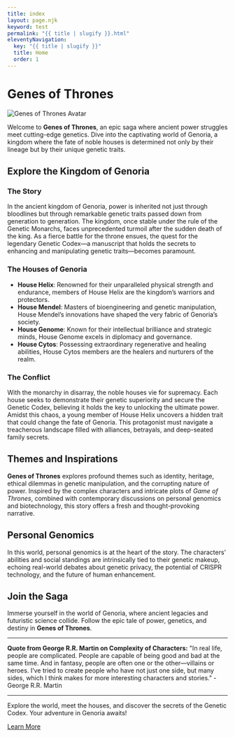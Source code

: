 ```yaml
---
title: index
layout: page.njk
keyword: test
permalink: "{{ title | slugify }}.html"
eleventyNavigation:
  key: "{{ title | slugify }}"
  title: Home
  order: 1
---
```


# Genes of Thrones

![Genes of Thrones Avatar](img/logo.webp)

Welcome to **Genes of Thrones**, an epic saga where ancient power struggles meet cutting-edge genetics. Dive into the captivating world of Genoria, a kingdom where the fate of noble houses is determined not only by their lineage but by their unique genetic traits.

## Explore the Kingdom of Genoria

### The Story
In the ancient kingdom of Genoria, power is inherited not just through bloodlines but through remarkable genetic traits passed down from generation to generation. The kingdom, once stable under the rule of the Genetic Monarchs, faces unprecedented turmoil after the sudden death of the king. As a fierce battle for the throne ensues, the quest for the legendary Genetic Codex—a manuscript that holds the secrets to enhancing and manipulating genetic traits—becomes paramount.

### The Houses of Genoria

- **House Helix**: Renowned for their unparalleled physical strength and endurance, members of House Helix are the kingdom’s warriors and protectors.
- **House Mendel**: Masters of bioengineering and genetic manipulation, House Mendel’s innovations have shaped the very fabric of Genoria’s society.
- **House Genome**: Known for their intellectual brilliance and strategic minds, House Genome excels in diplomacy and governance.
- **House Cytos**: Possessing extraordinary regenerative and healing abilities, House Cytos members are the healers and nurturers of the realm.

### The Conflict
With the monarchy in disarray, the noble houses vie for supremacy. Each house seeks to demonstrate their genetic superiority and secure the Genetic Codex, believing it holds the key to unlocking the ultimate power. Amidst this chaos, a young member of House Helix uncovers a hidden trait that could change the fate of Genoria. This protagonist must navigate a treacherous landscape filled with alliances, betrayals, and deep-seated family secrets.

## Themes and Inspirations

**Genes of Thrones** explores profound themes such as identity, heritage, ethical dilemmas in genetic manipulation, and the corrupting nature of power. Inspired by the complex characters and intricate plots of *Game of Thrones*, combined with contemporary discussions on personal genomics and biotechnology, this story offers a fresh and thought-provoking narrative.

## Personal Genomics

In this world, personal genomics is at the heart of the story. The characters’ abilities and social standings are intrinsically tied to their genetic makeup, echoing real-world debates about genetic privacy, the potential of CRISPR technology, and the future of human enhancement.

## Join the Saga

Immerse yourself in the world of Genoria, where ancient legacies and futuristic science collide. Follow the epic tale of power, genetics, and destiny in **Genes of Thrones**.

---

**Quote from George R.R. Martin on Complexity of Characters:**
"In real life, people are complicated. People are capable of being good and bad at the same time. And in fantasy, people are often one or the other—villains or heroes. I’ve tried to create people who have not just one side, but many sides, which I think makes for more interesting characters and stories." - George R.R. Martin

---

Explore the world, meet the houses, and discover the secrets of the Genetic Codex. Your adventure in Genoria awaits!

[Learn More](#about-genes-of-thrones)
<!-- # Minimalism -->
<!---->
<!-- <a href="https://11ty-minimalism.netlify.app/" target="blank_"> -->
<!--   <img alt="antreprima" src="http://marcomicale.altervista.org/minimalism.webp" width="100%" > -->
<!-- </a> -->
<!---->
<!-- > Simplicity is the ultimate sophistication! -->
<!---->
<!-- ## Cosa voglio ottene? -->
<!---->
<!-- - ✅ Creazione pagine velocemente -->
<!-- - ✅ Favicon personalizzabile (msapplication/apple/safari/chrome) -->
<!-- - ✅ Blog -->
<!-- - ✅ Fedd Rss -->
<!-- - ✅ Sitemap -->
<!-- - ✅ PWA -->
<!-- - ✅ Immagini social dinamiche per ogni pagina/post -->
<!-- - ✅ Ottimizzazione SEO -->
<!-- - ✅ 404 error page -->
<!-- - ✅ Offline page -->
<!-- - ✅ Link social facili - edit /src/_11ty/_data/meta.js -->
<!-- - ✅ Tutti 100 in lighthouse -->
<!-- - ✅ Light/Dark mode -->
<!-- - ✅ [Netifly](https://www.netlify.com/) -->
<!---->
<!-- ## Cosa ho usato: -->
<!---->
<!-- - [Eleventy](https://github.com/11ty/eleventy) -->
<!--   - [Plugin eleventy-img](https://github.com/11ty/eleventy-img) -->
<!--   - [Plugin eleventy-plugin-rss](https://github.com/11ty/eleventy-plugin-rss) -->
<!--   - [Plugin eleventy-navigation](https://github.com/11ty/eleventy-navigation) -->
<!--   - [Plugin-social-images](https://github.com/5t3ph/eleventy-plugin-social-images) -->
<!--   - [Plugin-reading-time](https://github.com/johanbrook/eleventy-plugin-reading-time) -->
<!-- - [Tailwindcss](https://github.com/tailwindlabs/tailwindcss) -->
<!--   - [Tailwindcss typography](https://github.com/tailwindlabs/tailwindcss-typography) -->
<!-- - [Slugify]([https://github.com/simov/slugify) -->
<!-- - [Luxon](https://github.com/moment/luxon) -->
<!-- - [html minifier](https://github.com/kangax/html-minifier) -->
<!-- - [rimraf](https://github.com/isaacs/rimraf) -->
<!-- - [npm-run-all](https://github.com/mysticatea/npm-run-all) -->
<!-- - [Tabler Icon](https://github.com/tabler/tabler-icons) -->
<!---->
<!-- ## Status -->
<!-- ### BETA -->
<!---->
<!-- Usabile ma con qualche correzione da effettuare. -->
<!---->
<!-- ## Folder Tree -->
<!---->
<!-- ```bash -->
<!-- Minimalism -->
<!-- |   .eleventy.js -->
<!-- |   .gitattributes -->
<!-- |   .gitignore -->
<!-- |   LICENSE -->
<!-- |   logo.png                          # Sostituisci questo file con il tuo logo -->
<!-- |   netlify.toml -->
<!-- |   package-lock.json -->
<!-- |   package.json -->
<!-- |   README.md -->
<!-- |   SECURITY.md -->
<!-- |   tailwind.config.js -->
<!-- | -->
<!-- +---.github -->
<!-- |   \---workflows -->
<!-- |           codeql-analysis.yml -->
<!-- | -->
<!-- +---.vscode -->
<!-- |       tasks.json -->
<!-- | -->
<!-- \---src -->
<!--     |   ...                           # Aggiungi le pagine che vuoi -->
<!--     |   blog.md                       # Pagina del tuo Blog (modifica da qui la intro) -->
<!--     |   index.md                      # La Prima pagina del tuo sito (essenziale) -->
<!--     | -->
<!--     +---blog -->
<!--     |       ...                       # Inserisci qui i tuoi post per il blog -->
<!--     | -->
<!--     \---_11ty -->
<!--         +---_data -->
<!--         |       meta.js               # MODIFICA QUESTO FILE! -->
<!--         | -->
<!--         +---_generate -->
<!--         |       404.njk -->
<!--         |       feed.njk -->
<!--         |       manifest.njk -->
<!--         |       offline.njk           # Pagina mostrata dall'app se offline -->
<!--         |       pagesjson.njk -->
<!--         |       robot.njk -->
<!--         |       sitemap.njk -->
<!--         |       socialtemplate.njk    # Modifica se vuoi cambiare l'immagine social -->
<!--         | -->
<!--         +---_includes -->
<!--         |       favicon.njk -->
<!--         |       footer.njk -->
<!--         |       head-article.njk -->
<!--         |       head-website.njk -->
<!--         |       head.njk -->
<!--         |       nav.njk               # Header sito (Titolo e Nav Bar) -->
<!--         | -->
<!--         +---_layouts                  # Layouts: -->
<!--         |       article.njk           # Articoli del Blog -->
<!--         |       blog.njk              # Pagina del Blog -->
<!--         |       page.njk              # Pagine generiche -->
<!--         | -->
<!--         +---_social                   # File generati per l'immagine social -->
<!--         |       pages.json -->
<!--         |       social.css -->
<!--         |       template.html -->
<!--         | -->
<!--         +---_static -->
<!--         |   +---app                   # Risorse statiche -->
<!--         |   |       .htaccess -->
<!--         |   |       sw.js -->
<!--         |   | -->
<!--         |   +---favicon -->
<!--         |   |       ...               # Favicon Generate a partire dal file logo.png -->
<!--         |   | -->
<!--         |   \---img -->
<!--         |           ... -->
<!--         | -->
<!--         \---_tailwindCSS -->
<!--                 raw-social.css        # CSS del tuo sito -->
<!--                 raw-website.css       # Modifica se vuoi cambiare l'immagine social -->
<!-- ``` -->
<!---->
